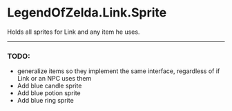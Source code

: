# LegendOfZelda.Link.Sprite
Holds all sprites for Link and any item he uses.

---
### TODO:
- generalize items so they implement the same interface, regardless of if Link or an NPC uses them
- Add blue candle sprite
- Add blue potion sprite
- Add blue ring sprite